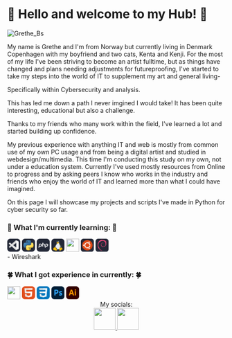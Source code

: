 # 🌸 Hello and welcome to my Hub! 🌸

![Grethe_Bs ](https://komarev.com/ghpvc/?username=GretheB90&color=blueviolet)

My name is Grethe and I'm from Norway but currently living in Denmark Copenhagen with my boyfriend and two cats, Kenta and Kenji.
For the most of my life I've been striving to become an artist fulltime, but as things have changed and plans needing adjustments for futureproofing,
I've started to take my steps into the world of IT to supplement my art and general living-

Specifically within Cybersecurity and analysis.

This has led me down a path I never imgined I would take!
It has been quite interesting, educational but also a challenge.

Thanks to my friends who many work within the field, I've learned a lot and started building up confidence.

My previous experience with anything IT and web is mostly from common use of my own PC usage and from being a digital artist and studied
in webdesign/multimedia. This time I'm conducting this study on my own, not under a education system.
Currently I've used mostly resources from Online to progress and by asking peers I know who works in the industry and friends who
enjoy the world of IT and learned more than what I could have imagined.

On this page I will showcase my projects and scripts I've made in Python for cyber security so far.

### :seedling: What I'm currently learning: :seedling:

<div align="left">
  <img src="https://github.com/tandpfun/skill-icons/raw/main/icons/VSCode-Dark.svg" height="30" width="30" target="_blank" />
  <img src="https://github.com/tandpfun/skill-icons/blob/main/icons/Python-Dark.svg" height="30" width="30" target="_blank" />
  <img src="https://github.com/tandpfun/skill-icons/blob/main/icons/PHP-Dark.svg" height="30" width="30" target="_blank" />
  <img src="https://github.com/tandpfun/skill-icons/blob/main/icons/Linux-Dark.svg" height="30" width="30" target="_blank" />
  <img src="https://github.com/tandpfun/skill-icons/blob/main/icons/Kali-Dark.svg" height="30" width="30" target="_blank" />
  <img src="https://github.com/tandpfun/skill-icons/blob/main/icons/Ubuntu-Dark.svg" height="30" width="30" target="_blank" />
  <img src="https://github.com/tandpfun/skill-icons/blob/main/icons/Debian-Dark.svg" height="30" width="30" target="_blank" />
</div>
- Wireshark

### :four_leaf_clover: What I got experience in currently: :four_leaf_clover:

<div align="left">
  <img src="https://github.com/tandpfun/skill-icons/blob/main/icons/Windows-Dark.svg" height="30" width="30" target="_blank" />
  <img src="https://github.com/tandpfun/skill-icons/blob/main/icons/HTML.svg" height="30" width="30" target="_blank" />
  <img src="https://github.com/tandpfun/skill-icons/blob/main/icons/CSS.svg" height="30" width="30" target="_blank" />
  <img src="https://github.com/tandpfun/skill-icons/blob/main/icons/Photoshop.svg" height="30" width="30" target="_blank" />
  <img src="https://github.com/tandpfun/skill-icons/blob/main/icons/Illustrator.svg" height="30" width="30" target="_blank" />
</div>

<div align="center">
  My socials:
  
<div align="center">
  <a href="https://gretheb.dk/">
    <img src="https://file.garden/aCYZ-4JXQhkEOK6u/website-icon-294822.png" height="50" width="50" target="_blank" />
  <a href="https://bsky.app/profile/gretheb.dk">
    <img src="https://upload.wikimedia.org/wikipedia/commons/thumb/7/7a/Bluesky_Logo.svg/600px-Bluesky_Logo.svg.png" height="50" width="50" target="_blank" />    
</div>
